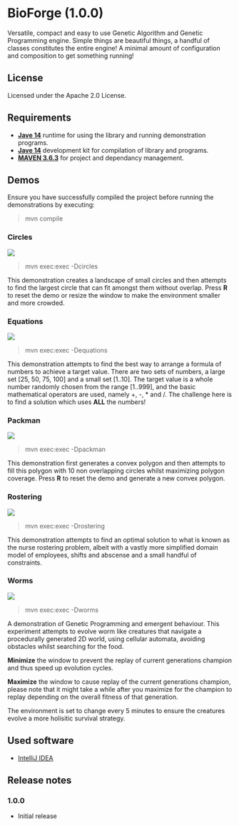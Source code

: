 # BioForge (1.0.0)
Versatile, compact and easy to use Genetic Algorithm and Genetic Programming engine.
Simple things are beautiful things, a handful of classes constitutes the entire engine!
A minimal amount of configuration and composition to get something running!

## License
Licensed under the Apache 2.0 License.

## Requirements
*  [**Jave 14**](https://sdkman.io/) runtime for using the library and running demonstration programs.
*  [**Jave 14**](https://sdkman.io/) development kit for compilation of library and programs.
*  [**MAVEN 3.6.3**](https://maven.apache.org/) for project and dependancy management.

## Demos
Ensure you have successfully compiled the project before running the demonstrations by executing:
> mvn compile

### Circles
![](https://dl.dropboxusercontent.com/u/6389075/circles.png)
> mvn exec:exec -Dcircles

This demonstration creates a landscape of small circles and then attempts to find the largest circle that can fit amongst them without overlap. Press **R** to reset the demo or resize the window to make the environment smaller and more crowded.

### Equations
![](https://dl.dropboxusercontent.com/u/6389075/equations.png)
> mvn exec:exec -Dequations

This demonstration attempts to find the best way to arrange a formula of numbers to achieve a target value. There are two sets of numbers, a large set [25, 50, 75, 100] and a small set [1..10]. The target value is a whole number randomly chosen from the range [1..999], and the basic mathematical operators are used, namely +, -, * and /. The challenge here is to find a solution which uses **ALL** the numbers!

### Packman
![](https://dl.dropboxusercontent.com/u/6389075/packman.png)
> mvn exec:exec -Dpackman

This demonstration first generates a convex polygon and then attempts to fill this polygon with 10 non overlapping circles whilst maximizing polygon coverage. Press **R** to reset the demo and generate a new convex polygon.

### Rostering
![](https://dl.dropboxusercontent.com/u/6389075/rostering.png)
> mvn exec:exec -Drostering

This demonstration attempts to find an optimal solution to what is known as the nurse rostering problem, albeit with a vastly more simplified domain model of employees, shifts and abscense and a small handful of constraints.

### Worms
![](https://dl.dropboxusercontent.com/u/6389075/worms.png)
> mvn exec:exec -Dworms

A demonstration of Genetic Programming and emergent behaviour. This experiment attempts to evolve worm like creatures that navigate a procedurally generated 2D world, using cellular automata, avoiding obstacles whilst searching for the food.

**Minimize** the window to prevent the replay of current generations champion and thus speed up evolution cycles.

**Maximize** the window to cause replay of the current generations champion, please note that it might take a while after you maximize for the champion to replay depending on the overall fitness of that generation.

The environment is set to change every 5 minutes to ensure the creatures evolve a more holisitic survival strategy.

## Used software
- [IntelliJ IDEA](https://www.jetbrains.com/idea/)

## Release notes
### 1.0.0
* Initial release
